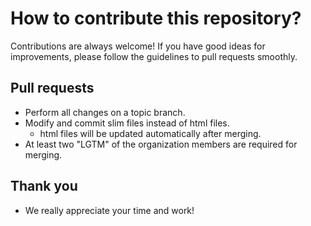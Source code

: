# How to contribute this repository?

Contributions are always welcome! If you have good ideas for improvements,
please follow the guidelines to pull requests smoothly.

## Pull requests
* Perform all changes on a topic branch.
* Modify and commit slim files instead of html files.
  * html files will be updated automatically after merging.
* At least two "LGTM" of the organization members are required for merging.

## Thank you
 * We really appreciate your time and work!
